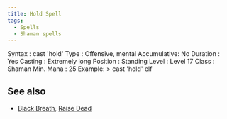 ```yaml
---
title: Hold Spell
tags:
  - Spells
  - Shaman spells
---
```

Syntax : cast 'hold' Type : Offensive, mental Accumulative: No Duration
: Yes Casting : Extremely long Position : Standing Level : Level 17
Class : Shaman Min. Mana : 25 Example: \> cast 'hold' elf

## See also

- [Black Breath](Black_Breath "wikilink"), [Raise
  Dead](Raise_Dead "wikilink")
 